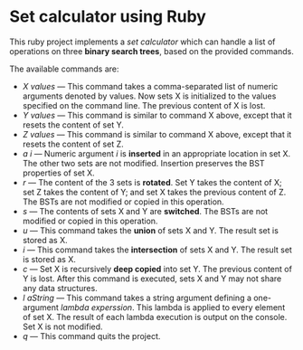 # Set calculator using Ruby

This ruby project implements a *set calculator* which can handle a list of operations on three **binary search trees**, based on the provided commands.

The available commands are:

+ *X values* — This command takes a comma-separated list of numeric arguments denoted by values. Now sets X is initialized to the values specified on the command line. The previous content of X is lost.
+ *Y values* — This command is similar to command X above, except that it resets the content of set Y.
+ *Z values* — This command is similar to command X above, except that it resets the content of set Z.
+ *a i* — Numeric argument *i* is **inserted** in an appropriate location in set X. The other two sets are not modified. Insertion preserves the BST properties of set X.
+ *r* — The content of the 3 sets is **rotated**. Set Y takes the content of X; set Z takes the content of Y; and set X takes the previous content of Z. The BSTs are not modified or copied in this operation.
+ *s* — The contents of sets X and Y are **switched**. The BSTs are not modified or copied in this operation.
+ *u* — This command takes the **union** of sets X and Y. The result set is stored as X.
+ *i* — This command takes the **intersection** of sets X and Y. The result set is stored as X.
+ *c* — Set X is recursively **deep copied** into set Y. The previous content of Y is lost. After this command is executed, sets X and Y may not share any data structures.
+ *l aString* — This command takes a string argument defining a one-argument *lambda experssion*. This lambda is applied to every element of set X. The result of each lambda execution is output on the console. Set X is not modified.
+ *q* — This command quits the project.
